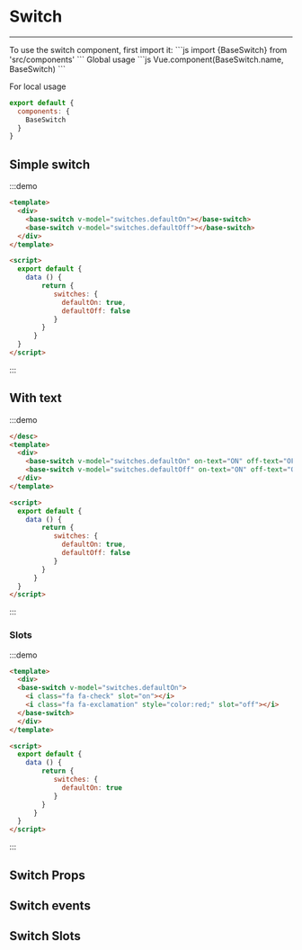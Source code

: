 # Switch

<hr>
To use the switch component, first import it:
```js
import {BaseSwitch} from 'src/components'
```
Global usage
```js
Vue.component(BaseSwitch.name, BaseSwitch)
```

For local usage
```js
export default {
  components: {
    BaseSwitch
  }
}
```

## Simple switch

:::demo
```html
<template>
  <div>
    <base-switch v-model="switches.defaultOn"></base-switch>
    <base-switch v-model="switches.defaultOff"></base-switch>
  </div>
</template>

<script>
  export default {
    data () {
        return {
           switches: {
             defaultOn: true,
             defaultOff: false
           }
        }
      }
  }
</script>
```
:::

## With text

:::demo
```html
</desc>
<template>
  <div>
    <base-switch v-model="switches.defaultOn" on-text="ON" off-text="OFF"></base-switch>
    <base-switch v-model="switches.defaultOff" on-text="ON" off-text="OFF"></base-switch>
  </div>
</template>

<script>
  export default {
    data () {
        return {
           switches: {
             defaultOn: true,
             defaultOff: false
           }
        }
      }
  }
</script>
```
:::

### Slots

:::demo
```html
<template>
  <div>
  <base-switch v-model="switches.defaultOn">
    <i class="fa fa-check" slot="on"></i>
    <i class="fa fa-exclamation" style="color:red;" slot="off"></i>
  </base-switch>
  </div>
</template>

<script>
  export default {
    data () {
        return {
           switches: {
             defaultOn: true
           }
        }
      }
  }
</script>
```
:::

<script>
  export default {
    props: ['slot-key'],
    data () {
        return {
           switches: {
             defaultOn: true,
             defaultOff: false
           }
        }
      }
  }
</script>

## Switch Props
<props-table component-name="base-switch"/>

## Switch events
<events-table :events="[
  {name: 'input', description: 'triggers when the binding value changes', params: 'the updated value'}
]"/>

## Switch Slots
<slots-table :slots="[
          {name: 'on', description: 'Content to be displayed on switch when switch is on'},
          {name: 'off', description: 'Content to be displayed on switch when switch is off'}
          ]"/>
